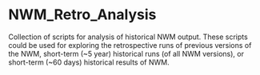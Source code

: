 # NWM_Retro_Analysis

Collection of scripts for analysis of historical NWM output. These scripts could be used for exploring the retrospective runs of previous versions of the NWM, short-term (~5 year) historical runs (of all NWM versions), or short-term (~60 days) historical results of NWM.
